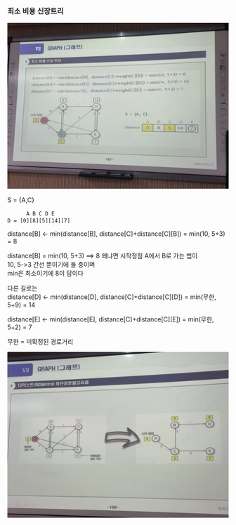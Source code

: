 ### 최소 비용 신장트리 
![자료구조](/image/자료구조-최소비용신장트리.jpg)  
  
S = {A,C}  
```
      A B C D E 
D = [0][8][5][14][7]  
```
  
distance[B] <- min(distance[B], distance[C]+distance[C][B]) = min(10, 5+3) = 8  
  
distance[B] = min(10, 5+3) ==> 8 
왜냐면 시작정점 A에서 B로 가는 법이  
10, 5->3 간선 뿐이기에 둘 중이며  
min은 최소이기에 8이 답이다  
  
다른 길로는  
distance[D] <- min(distance[D], distance[C]+distance[C][D]) = min(무한, 5+9) = 14  
  
distance[E] <- min(distance[E], distance[C]+distance[C][E]) = min(무한, 5+2) = 7  
  
무한 = 미확정된 경로거리  
  
![자료구조](/image/자료구조-최소비용신장트리2.jpg)  
